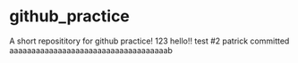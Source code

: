 # github_practice

A short reposititory for github practice! 
123
hello!!
test #2
patrick committed
aaaaaaaaaaaaaaaaaaaaaaaaaaaaaaaaaaaab
